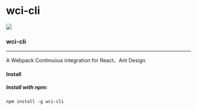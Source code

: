 # wci-cli
![](http://7xr3o7.com1.z0.glb.clouddn.com/wci_logo.png)

### wci-cli
***
A Webpack Continuous integration for React、Ant Design

#### Install
##### Install with npm:
```
npm install -g wci-cli
```

